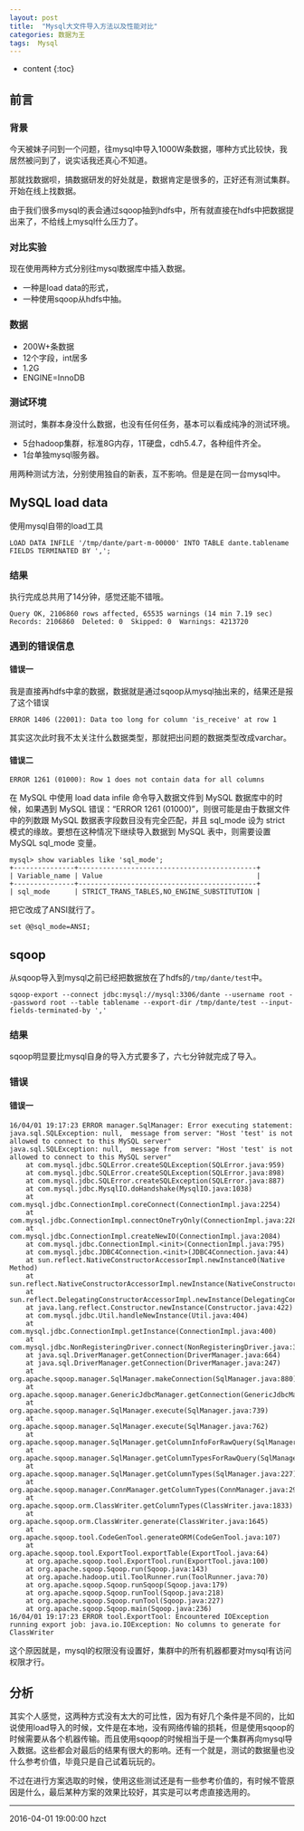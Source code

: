 ```yaml
---
layout: post
title:  "Mysql大文件导入方法以及性能对比"
categories: 数据为王
tags:  Mysql
---
```


* content
{:toc}

## 前言

### 背景
今天被妹子问到一个问题，往mysql中导入1000W条数据，哪种方式比较快，我居然被问到了，说实话我还真心不知道。

那就找数据呗，搞数据研发的好处就是，数据肯定是很多的，正好还有测试集群。开始在线上找数据。

由于我们很多mysql的表会通过sqoop抽到hdfs中，所有就直接在hdfs中把数据提出来了，不给线上mysql什么压力了。





### 对比实验

现在使用两种方式分别往mysql数据库中插入数据。
- 一种是load data的形式，
- 一种使用sqoop从hdfs中抽。

### 数据

- 200W+条数据
- 12个字段，int居多
- 1.2G
- ENGINE=InnoDB


### 测试环境

测试时，集群本身没什么数据，也没有任何任务，基本可以看成纯净的测试环境。

- 5台hadoop集群，标准8G内存，1T硬盘，cdh5.4.7，各种组件齐全。
- 1台单独mysql服务器。

用两种测试方法，分别使用独自的新表，互不影响。但是是在同一台mysql中。



## MySQL load data

使用mysql自带的load工具


```
LOAD DATA INFILE '/tmp/dante/part-m-00000' INTO TABLE dante.tablename FIELDS TERMINATED BY ',';
```

### 结果

执行完成总共用了14分钟，感觉还能不错哦。

```
Query OK, 2106860 rows affected, 65535 warnings (14 min 7.19 sec)
Records: 2106860  Deleted: 0  Skipped: 0  Warnings: 4213720
```

### 遇到的错误信息

#### 错误一

我是直接再hdfs中拿的数据，数据就是通过sqoop从mysql抽出来的，结果还是报了这个错误

```
ERROR 1406 (22001): Data too long for column 'is_receive' at row 1
```

其实这次此时我不太关注什么数据类型，那就把出问题的数据类型改成varchar。

#### 错误二

```
ERROR 1261 (01000): Row 1 does not contain data for all columns
```

在 MySQL 中使用 load data infile 命令导入数据文件到 MySQL 数据库中的时候，如果遇到 MySQL 错误：“ERROR 1261 (01000)”，则很可能是由于数据文件中的列数跟 MySQL 数据表字段数目没有完全匹配，并且 sql_mode 设为 strict 模式的缘故。要想在这种情况下继续导入数据到 MySQL 表中，则需要设置 MySQL sql_mode 变量。

```
mysql> show variables like 'sql_mode';
+---------------+--------------------------------------------+
| Variable_name | Value                                      |
+---------------+--------------------------------------------+
| sql_mode      | STRICT_TRANS_TABLES,NO_ENGINE_SUBSTITUTION |

```

把它改成了ANSI就行了。

```
set @@sql_mode=ANSI;
```

## sqoop

从sqoop导入到mysql之前已经把数据放在了hdfs的`/tmp/dante/test`中。

```
sqoop-export --connect jdbc:mysql://mysql:3306/dante --username root --password root --table tablename --export-dir /tmp/dante/test --input-fields-terminated-by ','
```

### 结果

sqoop明显要比mysql自身的导入方式要多了，六七分钟就完成了导入。

### 错误

#### 错误一


```
16/04/01 19:17:23 ERROR manager.SqlManager: Error executing statement: java.sql.SQLException: null,  message from server: "Host 'test' is not allowed to connect to this MySQL server"
java.sql.SQLException: null,  message from server: "Host 'test' is not allowed to connect to this MySQL server"
	at com.mysql.jdbc.SQLError.createSQLException(SQLError.java:959)
	at com.mysql.jdbc.SQLError.createSQLException(SQLError.java:898)
	at com.mysql.jdbc.SQLError.createSQLException(SQLError.java:887)
	at com.mysql.jdbc.MysqlIO.doHandshake(MysqlIO.java:1038)
	at com.mysql.jdbc.ConnectionImpl.coreConnect(ConnectionImpl.java:2254)
	at com.mysql.jdbc.ConnectionImpl.connectOneTryOnly(ConnectionImpl.java:2285)
	at com.mysql.jdbc.ConnectionImpl.createNewIO(ConnectionImpl.java:2084)
	at com.mysql.jdbc.ConnectionImpl.<init>(ConnectionImpl.java:795)
	at com.mysql.jdbc.JDBC4Connection.<init>(JDBC4Connection.java:44)
	at sun.reflect.NativeConstructorAccessorImpl.newInstance0(Native Method)
	at sun.reflect.NativeConstructorAccessorImpl.newInstance(NativeConstructorAccessorImpl.java:62)
	at sun.reflect.DelegatingConstructorAccessorImpl.newInstance(DelegatingConstructorAccessorImpl.java:45)
	at java.lang.reflect.Constructor.newInstance(Constructor.java:422)
	at com.mysql.jdbc.Util.handleNewInstance(Util.java:404)
	at com.mysql.jdbc.ConnectionImpl.getInstance(ConnectionImpl.java:400)
	at com.mysql.jdbc.NonRegisteringDriver.connect(NonRegisteringDriver.java:327)
	at java.sql.DriverManager.getConnection(DriverManager.java:664)
	at java.sql.DriverManager.getConnection(DriverManager.java:247)
	at org.apache.sqoop.manager.SqlManager.makeConnection(SqlManager.java:880)
	at org.apache.sqoop.manager.GenericJdbcManager.getConnection(GenericJdbcManager.java:52)
	at org.apache.sqoop.manager.SqlManager.execute(SqlManager.java:739)
	at org.apache.sqoop.manager.SqlManager.execute(SqlManager.java:762)
	at org.apache.sqoop.manager.SqlManager.getColumnInfoForRawQuery(SqlManager.java:270)
	at org.apache.sqoop.manager.SqlManager.getColumnTypesForRawQuery(SqlManager.java:241)
	at org.apache.sqoop.manager.SqlManager.getColumnTypes(SqlManager.java:227)
	at org.apache.sqoop.manager.ConnManager.getColumnTypes(ConnManager.java:295)
	at org.apache.sqoop.orm.ClassWriter.getColumnTypes(ClassWriter.java:1833)
	at org.apache.sqoop.orm.ClassWriter.generate(ClassWriter.java:1645)
	at org.apache.sqoop.tool.CodeGenTool.generateORM(CodeGenTool.java:107)
	at org.apache.sqoop.tool.ExportTool.exportTable(ExportTool.java:64)
	at org.apache.sqoop.tool.ExportTool.run(ExportTool.java:100)
	at org.apache.sqoop.Sqoop.run(Sqoop.java:143)
	at org.apache.hadoop.util.ToolRunner.run(ToolRunner.java:70)
	at org.apache.sqoop.Sqoop.runSqoop(Sqoop.java:179)
	at org.apache.sqoop.Sqoop.runTool(Sqoop.java:218)
	at org.apache.sqoop.Sqoop.runTool(Sqoop.java:227)
	at org.apache.sqoop.Sqoop.main(Sqoop.java:236)
16/04/01 19:17:23 ERROR tool.ExportTool: Encountered IOException running export job: java.io.IOException: No columns to generate for ClassWriter
```

这个原因就是，mysql的权限没有设置好，集群中的所有机器都要对mysql有访问权限才行。


## 分析

其实个人感觉，这两种方式没有太大的可比性，因为有好几个条件是不同的，比如说使用load导入的时候，文件是在本地，没有网络传输的损耗，但是使用sqoop的时候需要从各个机器传输。而且使用sqoop的时候相当于是一个集群再向mysql导入数据。这些都会对最后的结果有很大的影响。还有一个就是，测试的数据量也没什么参考价值，毕竟只是自己试着玩玩的。

不过在进行方案选取的时候，使用这些测试还是有一些参考价值的，有时候不管原因是什么，最后某种方案的效果比较好，其实是可以考虑直接选用的。

***
2016-04-01 19:00:00 hzct
